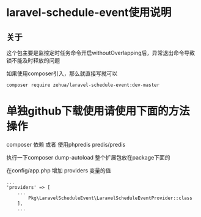 # laravel-schedule-event使用说明
## 关于
这个包主要是监控定时任务命令开启withoutOverlapping后，异常退出命令导致锁不能及时释放的问题

如果使用composer引入，那么就直接写就可以
```$xslt
composer require zehua/laravel-schedule-event:dev-master
```

# 单独github下载使用请使用下面的方法操作
composer 依赖 或者 使用phpredis
predis/predis

执行一下composer dump-autoload 整个扩展包放在package下面的


在config/app.php
增加 providers 变量的值
```
...
'providers' => [
    ...  
        Pkg\LaravelScheduleEvent\LaravelScheduleEventProvider::class
    ],
    ...
```